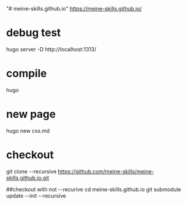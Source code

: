 "# meine-skills.github.io" 
https://meine-skills.github.io/


# debug test
hugo server -D
http://localhost:1313/

# compile
hugo

# new page
hugo new css.md

# checkout

git clone --recursive https://github.com/meine-skills/meine-skills.github.io.git

##checkout with not --recurive
cd meine-skills.github.io
git submodule update --init --recursive